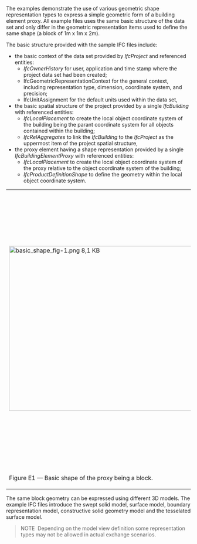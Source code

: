 The examples demonstrate the use of various geometric shape representation types to express a simple geometric form of a building element proxy. All example files uses the same basic structure of the data set and only differ in the geometric representation items used to define the same shape (a block of 1m x 1m x 2m).

The basic structure provided with the sample IFC files include:

* the basic context of the data set provided by _IfcProject_ and referenced entities: 
    *  _IfcOwnerHistory_ for user, application and time stamp where the project data set had been created; 
    *  IfcGeometricRepresentationContext for the general context, including representation type, dimension, coordinate system, and precision; 
    *  IfcUnitAssignment for the default units used within the data set,  
* the basic spatial structure of the project provided by a single _IfcBuilding_ with referenced entities: 
    *  _IfcLocalPlacement_ to create the local object coordinate system of the building being the parant coordinate system for all objects contained within the building; 
    *  _IfcRelAggregates_ to link the _IfcBuilding_ to the _IfcProject_ as the uppermost item of the project spatial structure,  
* the proxy element having a shape representation provided by a single _IfcBuildingElementProxy_ with referenced entities: 
    *  _IfcLocalPlacement_ to create the local object coordinate system of the proxy relative to the object coordinate system of the building; 
    *  _IfcProductDefinitionShape_ to define the geometry within the local object coordinate system.  

<table summary="basic shape">
  <tr>
    <td>
    <img src="fig/basic_shape_fig-1.png" width="500" height="450" alt="basic_shape_fig-1.png 8,1 KB">
    </td>
    <td style="vertical-align:bottom;">
  <blockquote class="example">
  EXAMPLE&nbsp; The geometry of the proxy is a 3D block with
  length=1m, width=1m and height=2m. It is positioned
  with a local coordinate system at 10m,0m,0m from the
  coordinate origin of the parent coordinate system of
  the building. The local object coordinate system has
  no rotation.<br>
  <br>
  See Figure E1 for the geometric shape of the example.
  </blockquote>
  </td>
 </tr>
 <tr style="height:20px;">
  <td>
  <p class="figure">
  Figure E1 &mdash; Basic shape of the proxy being a block.
  </p>
 </td>
 <td>
  &nbsp;
 </td>
</tr>
</table>

The same block geometry can be expressed using different 3D models. The example IFC files introduce the swept solid model, surface model, boundary representation model, constructive solid geometry model and the tesselated surface model.

> NOTE&nbsp; Depending on the model view definition some representation types may not be allowed in actual exchange scenarios.
